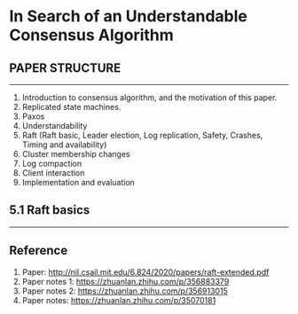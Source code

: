 # In Search of an Understandable Consensus Algorithm

## PAPER STRUCTURE

---
1. Introduction to consensus algorithm, and the motivation of this paper.
2. Replicated state machines.
3. Paxos
4. Understandability
5. Raft (Raft basic, Leader election, Log replication, Safety, Crashes, Timing and availability)
6. Cluster membership changes
7. Log compaction
8. Client interaction
9. Implementation and evaluation

## 5.1 Raft basics

---


## Reference
1. Paper: http://nil.csail.mit.edu/6.824/2020/papers/raft-extended.pdf
2. Paper notes 1: https://zhuanlan.zhihu.com/p/356883379
3. Paper notes 2: https://zhuanlan.zhihu.com/p/356913015
4. Paper notes: https://zhuanlan.zhihu.com/p/35070181